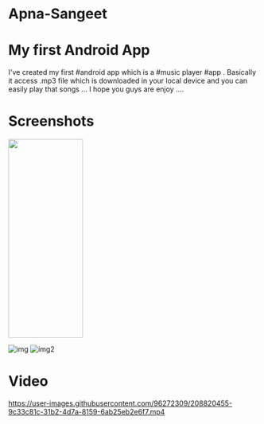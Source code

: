 # Apna-Sangeet
# My first Android App
I've created my first #android app which is a #music player #app . Basically it access .mp3 file which is downloaded in your local device and you can easily play that songs ...
I hope you guys are enjoy ....

# Screenshots

<img src="[https://user-images.githubusercontent.com/16319829/81180309-2b51f000-8fee-11ea-8a78-ddfe8c3412a7.png](https://github.com/BadshahYadav/Apna-Sangeet/blob/master/img.jpg)" width="150" height="400">

![img](https://user-images.githubusercontent.com/96272309/208820395-ec076e6a-6eca-4ec5-a08b-7201c5c10784.jpg)
![img2](https://user-images.githubusercontent.com/96272309/208820442-6e5df2ad-05ca-4a77-a3be-6bdea426f810.jpg)

# Video
https://user-images.githubusercontent.com/96272309/208820455-9c33c81c-31b2-4d7a-8159-6ab25eb2e6f7.mp4

